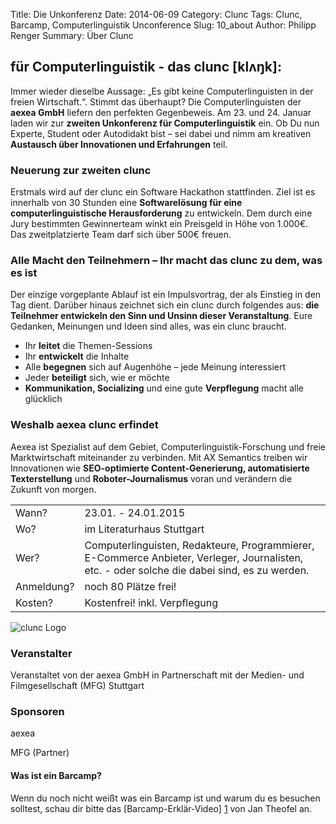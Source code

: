 Title: Die Unkonferenz
Date: 2014-06-09
Category: Clunc
Tags: Clunc, Barcamp, Computerlinguistik Unconference
Slug: 10_about
Author: Philipp Renger
Summary: Über Clunc


## für Computerlinguistik - das clunc [klʌŋk]: 

Immer wieder dieselbe Aussage: „Es gibt keine Computerlinguisten in der freien Wirtschaft.“. Stimmt das überhaupt? Die Computerlinguisten der **aexea GmbH** liefern den perfekten Gegenbeweis. Am 23. und 24. Januar laden wir zur **zweiten Unkonferenz für Computerlinguistik** ein. Ob Du nun Experte, Student oder Autodidakt bist – sei dabei und nimm am kreativen **Austausch über Innovationen und Erfahrungen** teil.

### Neuerung zur zweiten clunc

Erstmals wird auf der clunc ein Software Hackathon stattfinden. Ziel ist es innerhalb von 30 Stunden eine **Softwarelösung für eine computerlinguistische Herausforderung** zu entwickeln. Dem durch eine Jury bestimmten Gewinnerteam winkt ein Preisgeld in Höhe von 1.000€. Das zweitplatzierte Team darf sich über 500€ freuen.  


### Alle Macht den Teilnehmern – Ihr macht das clunc zu dem, was es ist

Der einzige vorgeplante Ablauf ist ein Impulsvortrag, der als Einstieg in den Tag dient. Darüber hinaus zeichnet sich ein clunc durch folgendes aus: **die Teilnehmer entwickeln den Sinn und Unsinn dieser Veranstaltung**. Eure Gedanken, Meinungen und Ideen sind alles, was ein clunc braucht.

* Ihr **leitet** die Themen-Sessions
* Ihr **entwickelt** die Inhalte
* Alle **begegnen** sich auf Augenhöhe – jede Meinung interessiert
* Jeder **beteiligt** sich, wie er möchte
* **Kommunikation, Socializing** und eine gute **Verpflegung** macht alle glücklich


### Weshalb aexea clunc erfindet

Aexea ist Spezialist auf dem Gebiet, Computerlinguistik-Forschung und freie Marktwirtschaft miteinander zu verbinden. Mit AX Semantics treiben wir Innovationen wie **SEO-optimierte Content-Generierung, automatisierte Texterstellung** und **Roboter-Journalismus** voran und verändern die Zukunft von morgen.


<table>
    <tr>
        <td>Wann?</td>
        <td>23.01. - 24.01.2015</td>
    </tr>
        <tr>
        <td>Wo?</td>
        <td>im Literaturhaus Stuttgart</td>
    </tr>
        <tr>
        <td>Wer?</td>
        <td>Computerlinguisten, Redakteure, Programmierer, E-Commerce Anbieter, Verleger, Journalisten, etc. - oder solche die dabei sind, es zu werden.</td>
    </tr>
        <tr>
        <td>Anmeldung?</td>
        <td>noch 80 Plätze frei!</td>
    </tr>
        <tr>
        <td>Kosten?</td>
        <td>Kostenfrei! inkl. Verpflegung</td>
    </tr>
</table>


![clunc Logo](https://s3-eu-west-1.amazonaws.com/uploads-eu.hipchat.com/81297/586215/087RZFJMRzWSen7/clunc%20logo%20claim.png)

### Veranstalter
Veranstaltet von der aexea GmbH in Partnerschaft mit der Medien- und Filmgesellschaft (MFG) Stuttgart

### Sponsoren
aexea

MFG (Partner)

#### Was ist ein Barcamp?
Wenn du noch nicht weißt was ein Barcamp ist und warum du es besuchen solltest, schau dir bitte das [Barcamp-Erklär-Video] [1] von Jan Theofel an.

[1]: https://www.youtube.com/watch?v=q6UenIRb0Yk
